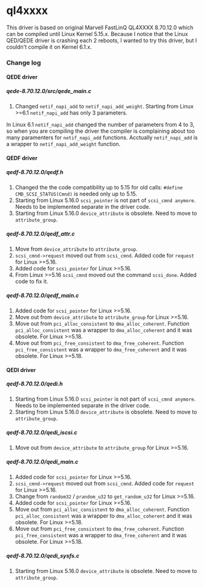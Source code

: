# ql4xxxx

This driver is based on original Marvell FastLinQ QL4XXXX 8.70.12.0 which can be compiled until Linux Kernel 5.15.x.
Because I notice that the Linux QED/QEDE driver is crashing each 2 reboots, I wanted to try this driver, but I couldn't compile it on Kernel 6.1.x.

### Change log
#### QEDE driver
##### qede-8.70.12.0/src/qede_main.c 
1. Changed `netif_napi_add` to `netif_napi_add_weight`. Starting from Linux >=6.1 `netif_napi_add` has only 3 parameters.

In Linux 6.1 `netif_napi_add` changed the number of parameters from 4 to 3, so when you are compiling the driver the compiler is complaining about too many paramenters for `netif_napi_add` functions. Acctually `netif_napi_add` is a wrapper to `netif_napi_add_weight` function.

#### QEDF driver
##### qedf-8.70.12.0/qedf.h
1. Changed the the code compatibility up to 5.15 for old calls: `#define CMD_SCSI_STATUS(Cmnd)` is needed only up to 5.15.
2. Starting from Linux 5.16.0 `scsi_pointer` is not part of `scsi_cmnd anymore`. Needs to be implemented separate in the driver code.
3. Starting from Linux 5.16.0 `device_attribute` is obsolete. Need to move to `attribute_group`.

##### qedf-8.70.12.0/qedf_attr.c

1. Move from `device_attribute` to `attribute_group`.
2. `scsi_cmnd->request` moved out from `scsi_cmnd`. Added code for `request` for Linux >=5.16.
3. Added code for `scsi_pointer` for Linux >=5.16.
4. From Linux >=5.16 `scsi_cmnd` moved out the command `scsi_done`. Added code to fix it.

##### qedf-8.70.12.0/qedf_main.c

1. Added code for `scsi_pointer` for Linux >=5.16.
2. Move out from `device_attribute` to `attribute_group` for Linux >=5.16.
3. Move out from `pci_alloc_consistent` to `dma_alloc_coherent`. Function `pci_alloc_consistent` was a wrapper to `dma_alloc_coherent` and it was obsolete. For Linux >=5.18.
4. Move out from `pci_free_consistent` to `dma_free_coherent`. Function `pci_free_consistent` was a wrapper to `dma_free_coherent` and it was obsolete. For Linux >=5.18.

#### QEDI driver
##### qedf-8.70.12.0/qedi.h
1. Starting from Linux 5.16.0 `scsi_pointer` is not part of `scsi_cmnd anymore`. Needs to be implemented separate in the driver code.
2. Starting from Linux 5.16.0 `device_attribute` is obsolete. Need to move to `attribute_group`.

##### qedf-8.70.12.0/qedi_iscsi.c
1. Move out from `device_attribute` to `attribute_group` for Linux >=5.16.

##### qedf-8.70.12.0/qedi_main.c
1. Added code for `scsi_pointer` for Linux >=5.16.
2. `scsi_cmnd->request` moved out from `scsi_cmnd`. Added code for `request` for Linux >=5.16.
3. Change from `random32` / `prandom_u32` to `get_random_u32` for Linux >=5.16.
4. Added code for `scsi_pointer` for Linux >=5.16.
5. Move out from `pci_alloc_consistent` to `dma_alloc_coherent`. Function `pci_alloc_consistent` was a wrapper to `dma_alloc_coherent` and it was obsolete. For Linux >=5.18.
6. Move out from `pci_free_consistent` to `dma_free_coherent`. Function `pci_free_consistent` was a wrapper to `dma_free_coherent` and it was obsolete. For Linux >=5.18.

##### qedf-8.70.12.0/qedi_sysfs.c
1. Starting from Linux 5.16.0 `device_attribute` is obsolete. Need to move to `attribute_group`.
